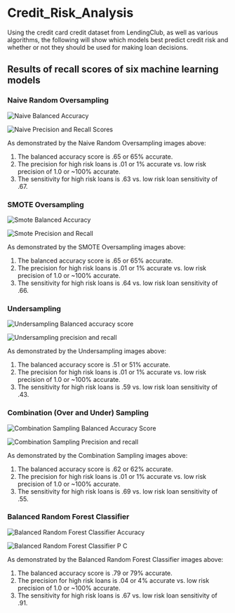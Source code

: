 # Credit_Risk_Analysis

Using the credit card credit dataset from LendingClub, as well as various algorithms, the following will show which models best predict credit risk and whether or not they should be used for making loan decisions.  

## Results of recall scores of six machine learning models

### Naive Random Oversampling

![Naive Balanced Accuracy](https://user-images.githubusercontent.com/100809925/176233884-a7914967-5bd2-4bb2-9c7b-234f6924c1cf.jpeg)

![Naive Precision and Recall Scores](https://user-images.githubusercontent.com/100809925/176233947-299aeb77-9933-4ce6-b140-8670ba4cea62.jpeg)

As demonstrated by the Naive Random Oversampling images above: 
1.  The balanced accuracy score is .65 or 65% accurate.
2.  The precision for high risk loans is .01 or 1% accurate vs. low risk precision of 1.0 or ~100% accurate.
3.  The sensitivity for high risk loans is .63 vs. low risk loan sensitivity of .67.


### SMOTE Oversampling

![Smote Balanced Accuracy](https://user-images.githubusercontent.com/100809925/176235697-05fee692-2e83-4a1e-9b30-261d354a1500.jpeg)

![Smote Precision and Recall](https://user-images.githubusercontent.com/100809925/176235872-5cdb3ec3-8ffd-4f86-b6f7-dc2378db5426.jpeg)

As demonstrated by the SMOTE Oversampling images above: 
1.  The balanced accuracy score is .65 or 65% accurate.
2.  The precision for high risk loans is .01 or 1% accurate vs. low risk precision of 1.0 or ~100% accurate.
3.  The sensitivity for high risk loans is .64 vs. low risk loan sensitivity of .66.


### Undersampling

![Undersampling Balanced accuracy score](https://user-images.githubusercontent.com/100809925/176238209-1323b95f-fbba-4c47-8196-6baab6d06a58.jpeg)

![Undersampling precision and recall](https://user-images.githubusercontent.com/100809925/176238288-061b90a6-3d0e-4bf7-856c-d0e1b2a7cdef.jpeg)

As demonstrated by the Undersampling images above: 
1.  The balanced accuracy score is .51 or 51% accurate.
2.  The precision for high risk loans is .01 or 1% accurate vs. low risk precision of 1.0 or ~100% accurate.
3.  The sensitivity for high risk loans is .59 vs. low risk loan sensitivity of .43.


### Combination (Over and Under) Sampling


![Combination Sampling Balanced Accuracy Score](https://user-images.githubusercontent.com/100809925/176243909-f0dc328e-f02a-41b7-8239-05721acb0913.jpeg)

![Combination Sampling Precision and recall](https://user-images.githubusercontent.com/100809925/176243958-91aca7e3-8642-42f8-963e-c83517ae6fcc.jpeg)

As demonstrated by the Combination Sampling images above: 
1.  The balanced accuracy score is .62 or 62% accurate.
2.  The precision for high risk loans is .01 or 1% accurate vs. low risk precision of 1.0 or ~100% accurate.
3.  The sensitivity for high risk loans is .69 vs. low risk loan sensitivity of .55.


### Balanced Random Forest Classifier


![Balanced Random Forest Classifier Accuracy](https://user-images.githubusercontent.com/100809925/176245256-10d0cc53-9454-4a03-819d-fbb6fc4fba52.jpeg)

![Balanced Random Forest Classifier P C](https://user-images.githubusercontent.com/100809925/176245291-186e819e-c8db-4e48-80a5-9b07465ee8bf.jpeg)

As demonstrated by the Balanced Random Forest Classifier images above: 
1.  The balanced accuracy score is .79 or 79% accurate.
2.  The precision for high risk loans is .04 or 4% accurate vs. low risk precision of 1.0 or ~100% accurate.
3.  The sensitivity for high risk loans is .67 vs. low risk loan sensitivity of .91.


